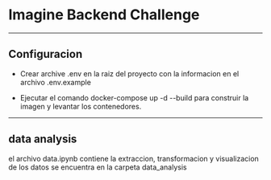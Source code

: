 # Imagine Backend Challenge
---
## Configuracion

- Crear archive .env en la raiz del proyecto con la informacion en el archivo .env.example

- Ejecutar el comando docker-compose up -d --build para construir la imagen y levantar los contenedores.

---
## data analysis

el archivo data.ipynb contiene la extraccion, transformacion y visualizacion de los datos
se encuentra en la carpeta data_analysis


